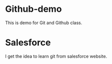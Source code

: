 # Github-demo

This is demo for Git and Github class.

# Salesforce

I get the idea to learn git from salesforce website.
